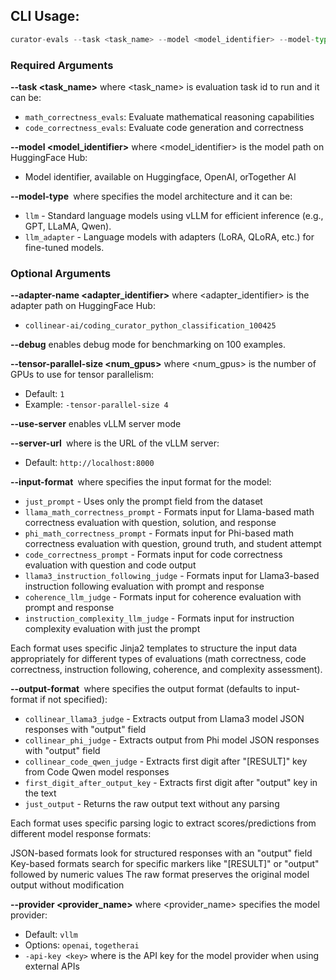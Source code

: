 ## CLI Usage:
```python
curator-evals --task <task_name> --model <model_identifier> --model-type <type>
```

### Required Arguments

**--task <task_name>** where <task_name> is evaluation task id to run and it can be:

- `math_correctness_evals`: Evaluate mathematical reasoning capabilities
- `code_correctness_evals`: Evaluate code generation and correctness

**--model <model_identifier>** where <model_identifier> is the model path on HuggingFace Hub:

- Model identifier, available on Huggingface, OpenAI, orTogether AI

**--model-type <type>** where <type> specifies the model architecture and it can be:

- `llm` - Standard language models using vLLM for efficient inference (e.g., GPT, LLaMA, Qwen).
- `llm_adapter` - Language models with adapters (LoRA, QLoRA, etc.) for fine-tuned models.

### Optional Arguments

**--adapter-name <adapter_identifier>** where <adapter_identifier> is the adapter path on HuggingFace Hub:

- `collinear-ai/coding_curator_python_classification_100425`

**--debug** enables debug mode for benchmarking on 100 examples.

**--tensor-parallel-size <num_gpus>** where <num_gpus> is the number of GPUs to use for tensor parallelism:

- Default: `1`
- Example: `-tensor-parallel-size 4`

**--use-server** enables vLLM server mode

**--server-url <url>** where <url> is the URL of the vLLM server:

- Default: `http://localhost:8000`

**--input-format <format>** where <format> specifies the input format for the model:

- `just_prompt` - Uses only the prompt field from the dataset
- `llama_math_correctness_prompt` - Formats input for Llama-based math correctness evaluation with question, solution, and response
- `phi_math_correctness_prompt` - Formats input for Phi-based math correctness evaluation with question, ground truth, and student attempt
- `code_correctness_prompt` - Formats input for code correctness evaluation with question and code output
- `llama3_instruction_following_judge` - Formats input for Llama3-based instruction following evaluation with prompt and response
- `coherence_llm_judge` - Formats input for coherence evaluation with prompt and response
- `instruction_complexity_llm_judge` - Formats input for instruction complexity evaluation with just the prompt

Each format uses specific Jinja2 templates to structure the input data appropriately for different types of evaluations (math correctness, code correctness, instruction following, coherence, and complexity assessment).

**--output-format <format>** where <format> specifies the output format (defaults to input-format if not specified):

- `collinear_llama3_judge` - Extracts output from Llama3 model JSON responses with "output" field
- `collinear_phi_judge` - Extracts output from Phi model JSON responses with "output" field
- `collinear_code_qwen_judge` - Extracts first digit after "[RESULT]" key from Code Qwen model responses
- `first_digit_after_output_key` - Extracts first digit after "output" key in the text
- `just_output` - Returns the raw output text without any parsing

Each format uses specific parsing logic to extract scores/predictions from different model response formats:

JSON-based formats look for structured responses with an "output" field
Key-based formats search for specific markers like "[RESULT]" or "output" followed by numeric values
The raw format preserves the original model output without modification

**--provider <provider_name>** where <provider_name> specifies the model provider:

- Default: `vllm`
- Options: `openai`, `togetherai`
- `-api-key <key>` where <key> is the API key for the model provider when using external APIs